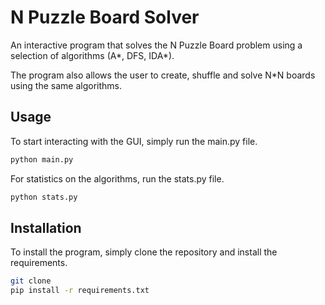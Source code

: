 # N Puzzle Board Solver

An interactive program that solves the N Puzzle Board problem using a selection of algorithms (A*, DFS, IDA*). 

The program also allows the user to create, shuffle and solve N*N boards using the same algorithms. 


## Usage

To start interacting with the GUI, simply run the main.py file. 

```bash
python main.py
```

For statistics on the algorithms, run the stats.py file. 

```bash
python stats.py
```

## Installation

To install the program, simply clone the repository and install the requirements. 

```bash
git clone
pip install -r requirements.txt
```